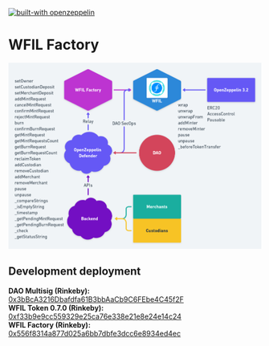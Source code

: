 [![built-with openzeppelin](https://img.shields.io/badge/built%20with-OpenZeppelin-3677FF?style=plastic)](https://docs.openzeppelin.com/)

# WFIL Factory

![WFIL Factory Flow-Chart](WFIL_DAO.png)


## Development deployment
**DAO Multisig (Rinkeby):** [0x3bBcA3216Dbafdfa61B3bbAaCb9C6FEbe4C45f2F](https://rinkeby.etherscan.io/address/0x3bbca3216dbafdfa61b3bbaacb9c6febe4c45f2f#code)  
**WFIL Token 0.7.0 (Rinkeby):** [0xf33b9e9cc559329e25ca76e338e21e8e24e14c24](https://rinkeby.etherscan.io/address/0xf33b9e9cc559329e25ca76e338e21e8e24e14c24#code)  
**WFIL Factory (Rinkeby):** [0x556f8314a877d025a6bb7dbfe3dcc6e8934ed4ec](https://rinkeby.etherscan.io/address/0x556f8314a877d025a6bb7dbfe3dcc6e8934ed4ec#code)  
